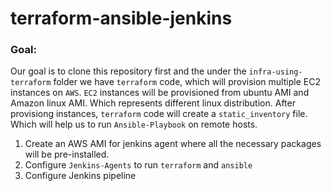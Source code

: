 # terraform-ansible-jenkins

### Goal:
Our goal is to clone this repository first and the under the `infra-using-terraform` folder we have `terraform` code, which will provision multiple EC2 instances on `AWS`.
`EC2` instances will be provisioned from ubuntu AMI and Amazon linux AMI. Which represents different linux distribution. After provisiong instances, `terraform` 
code will create a `static_inventory` file. Which will help us to run `Ansible-Playbook` on remote hosts.

1. Create an AWS AMI for jenkins agent where all the necessary packages will be pre-installed. 
2. Configure `Jenkins-Agents` to run `terraform` and `ansible`
3. Configure Jenkins pipeline
